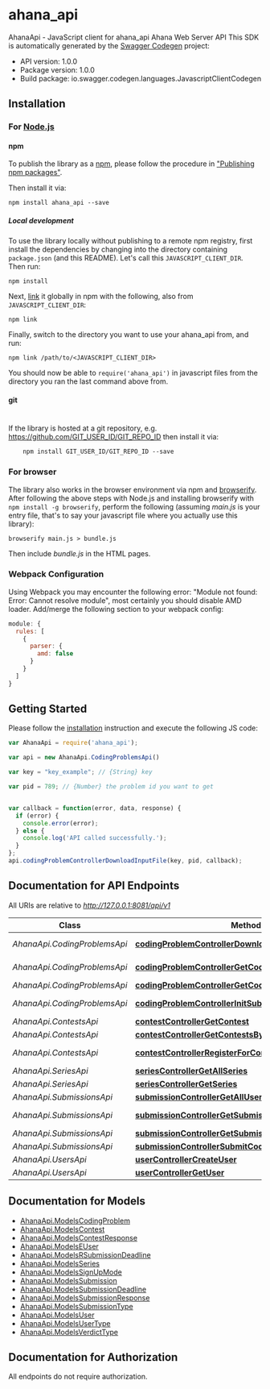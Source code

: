 # ahana_api

AhanaApi - JavaScript client for ahana_api
Ahana Web Server API
This SDK is automatically generated by the [Swagger Codegen](https://github.com/swagger-api/swagger-codegen) project:

- API version: 1.0.0
- Package version: 1.0.0
- Build package: io.swagger.codegen.languages.JavascriptClientCodegen

## Installation

### For [Node.js](https://nodejs.org/)

#### npm

To publish the library as a [npm](https://www.npmjs.com/),
please follow the procedure in ["Publishing npm packages"](https://docs.npmjs.com/getting-started/publishing-npm-packages).

Then install it via:

```shell
npm install ahana_api --save
```

##### Local development

To use the library locally without publishing to a remote npm registry, first install the dependencies by changing 
into the directory containing `package.json` (and this README). Let's call this `JAVASCRIPT_CLIENT_DIR`. Then run:

```shell
npm install
```

Next, [link](https://docs.npmjs.com/cli/link) it globally in npm with the following, also from `JAVASCRIPT_CLIENT_DIR`:

```shell
npm link
```

Finally, switch to the directory you want to use your ahana_api from, and run:

```shell
npm link /path/to/<JAVASCRIPT_CLIENT_DIR>
```

You should now be able to `require('ahana_api')` in javascript files from the directory you ran the last 
command above from.

#### git
#
If the library is hosted at a git repository, e.g.
https://github.com/GIT_USER_ID/GIT_REPO_ID
then install it via:

```shell
    npm install GIT_USER_ID/GIT_REPO_ID --save
```

### For browser

The library also works in the browser environment via npm and [browserify](http://browserify.org/). After following
the above steps with Node.js and installing browserify with `npm install -g browserify`,
perform the following (assuming *main.js* is your entry file, that's to say your javascript file where you actually 
use this library):

```shell
browserify main.js > bundle.js
```

Then include *bundle.js* in the HTML pages.

### Webpack Configuration

Using Webpack you may encounter the following error: "Module not found: Error:
Cannot resolve module", most certainly you should disable AMD loader. Add/merge
the following section to your webpack config:

```javascript
module: {
  rules: [
    {
      parser: {
        amd: false
      }
    }
  ]
}
```

## Getting Started

Please follow the [installation](#installation) instruction and execute the following JS code:

```javascript
var AhanaApi = require('ahana_api');

var api = new AhanaApi.CodingProblemsApi()

var key = "key_example"; // {String} key

var pid = 789; // {Number} the problem id you want to get


var callback = function(error, data, response) {
  if (error) {
    console.error(error);
  } else {
    console.log('API called successfully.');
  }
};
api.codingProblemControllerDownloadInputFile(key, pid, callback);

```

## Documentation for API Endpoints

All URIs are relative to *http://127.0.0.1:8081/api/v1*

Class | Method | HTTP request | Description
------------ | ------------- | ------------- | -------------
*AhanaApi.CodingProblemsApi* | [**codingProblemControllerDownloadInputFile**](docs/CodingProblemsApi.md#codingProblemControllerDownloadInputFile) | **GET** /coding-problems/in/download | 
*AhanaApi.CodingProblemsApi* | [**codingProblemControllerGetCodingProblemById**](docs/CodingProblemsApi.md#codingProblemControllerGetCodingProblemById) | **GET** /coding-problems/{problemId} | 
*AhanaApi.CodingProblemsApi* | [**codingProblemControllerGetCodingProblemsByContest**](docs/CodingProblemsApi.md#codingProblemControllerGetCodingProblemsByContest) | **GET** /coding-problems/ | 
*AhanaApi.CodingProblemsApi* | [**codingProblemControllerInitSubmissionDeadline**](docs/CodingProblemsApi.md#codingProblemControllerInitSubmissionDeadline) | **POST** /coding-problems/{pid}/init | 
*AhanaApi.ContestsApi* | [**contestControllerGetContest**](docs/ContestsApi.md#contestControllerGetContest) | **GET** /contests/{contestId} | 
*AhanaApi.ContestsApi* | [**contestControllerGetContestsBySeries**](docs/ContestsApi.md#contestControllerGetContestsBySeries) | **GET** /contests/ | 
*AhanaApi.ContestsApi* | [**contestControllerRegisterForContest**](docs/ContestsApi.md#contestControllerRegisterForContest) | **POST** /contests/{contestId}/register | 
*AhanaApi.SeriesApi* | [**seriesControllerGetAllSeries**](docs/SeriesApi.md#seriesControllerGetAllSeries) | **GET** /series/ | 
*AhanaApi.SeriesApi* | [**seriesControllerGetSeries**](docs/SeriesApi.md#seriesControllerGetSeries) | **GET** /series/{sid} | 
*AhanaApi.SubmissionsApi* | [**submissionControllerGetAllUserSubmissionsByContest**](docs/SubmissionsApi.md#submissionControllerGetAllUserSubmissionsByContest) | **GET** /submissions/ | 
*AhanaApi.SubmissionsApi* | [**submissionControllerGetSubmission**](docs/SubmissionsApi.md#submissionControllerGetSubmission) | **GET** /submissions/{submissionId} | 
*AhanaApi.SubmissionsApi* | [**submissionControllerGetSubmissionDeadlineByProblem**](docs/SubmissionsApi.md#submissionControllerGetSubmissionDeadlineByProblem) | **GET** /submissions/deadline | 
*AhanaApi.SubmissionsApi* | [**submissionControllerSubmitCodeSolution**](docs/SubmissionsApi.md#submissionControllerSubmitCodeSolution) | **POST** /submissions/code | 
*AhanaApi.UsersApi* | [**userControllerCreateUser**](docs/UsersApi.md#userControllerCreateUser) | **POST** /users/ | 
*AhanaApi.UsersApi* | [**userControllerGetUser**](docs/UsersApi.md#userControllerGetUser) | **GET** /users/{firebaseUid} | 


## Documentation for Models

 - [AhanaApi.ModelsCodingProblem](docs/ModelsCodingProblem.md)
 - [AhanaApi.ModelsContest](docs/ModelsContest.md)
 - [AhanaApi.ModelsContestResponse](docs/ModelsContestResponse.md)
 - [AhanaApi.ModelsEUser](docs/ModelsEUser.md)
 - [AhanaApi.ModelsRSubmissionDeadline](docs/ModelsRSubmissionDeadline.md)
 - [AhanaApi.ModelsSeries](docs/ModelsSeries.md)
 - [AhanaApi.ModelsSignUpMode](docs/ModelsSignUpMode.md)
 - [AhanaApi.ModelsSubmission](docs/ModelsSubmission.md)
 - [AhanaApi.ModelsSubmissionDeadline](docs/ModelsSubmissionDeadline.md)
 - [AhanaApi.ModelsSubmissionResponse](docs/ModelsSubmissionResponse.md)
 - [AhanaApi.ModelsSubmissionType](docs/ModelsSubmissionType.md)
 - [AhanaApi.ModelsUser](docs/ModelsUser.md)
 - [AhanaApi.ModelsUserType](docs/ModelsUserType.md)
 - [AhanaApi.ModelsVerdictType](docs/ModelsVerdictType.md)


## Documentation for Authorization

 All endpoints do not require authorization.

